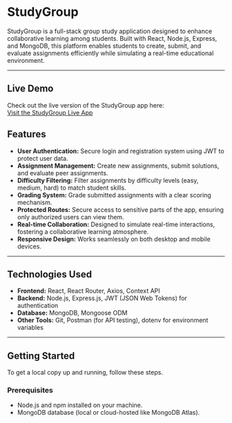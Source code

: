 # StudyGroup

StudyGroup is a full-stack group study application designed to enhance collaborative learning among students. Built with React, Node.js, Express, and MongoDB, this platform enables students to create, submit, and evaluate assignments efficiently while simulating a real-time educational environment.

---

## Live Demo

Check out the live version of the StudyGroup app here:  
[Visit the StudyGroup Live App](https://study-group-cb18a.web.app/)

## Features

- **User Authentication:** Secure login and registration system using JWT to protect user data.
- **Assignment Management:** Create new assignments, submit solutions, and evaluate peer assignments.
- **Difficulty Filtering:** Filter assignments by difficulty levels (easy, medium, hard) to match student skills.
- **Grading System:** Grade submitted assignments with a clear scoring mechanism.
- **Protected Routes:** Secure access to sensitive parts of the app, ensuring only authorized users can view them.
- **Real-time Collaboration:** Designed to simulate real-time interactions, fostering a collaborative learning atmosphere.
- **Responsive Design:** Works seamlessly on both desktop and mobile devices.

---

## Technologies Used

- **Frontend:** React, React Router, Axios, Context API
- **Backend:** Node.js, Express.js, JWT (JSON Web Tokens) for authentication
- **Database:** MongoDB, Mongoose ODM
- **Other Tools:** Git, Postman (for API testing), dotenv for environment variables

---

## Getting Started

To get a local copy up and running, follow these steps.

### Prerequisites

- Node.js and npm installed on your machine.
- MongoDB database (local or cloud-hosted like MongoDB Atlas).